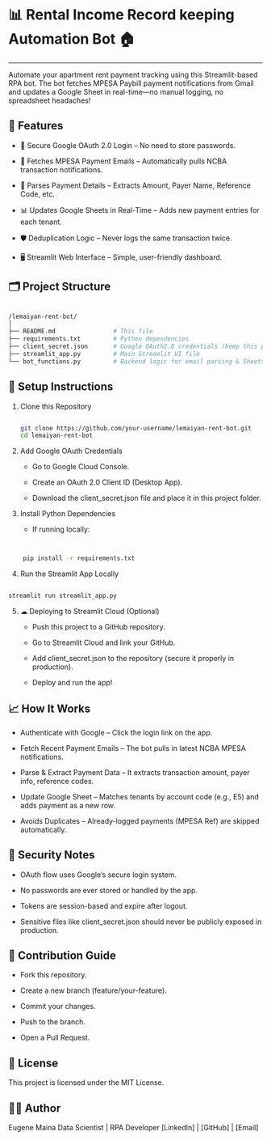 # 📊 Rental Income Record keeping Automation Bot 🏠

***
Automate your apartment rent payment tracking using this Streamlit-based RPA bot. The bot fetches MPESA Paybill payment notifications from Gmail and updates a Google Sheet in real-time—no manual logging, no spreadsheet headaches!

## 🚀 Features

* 🔑 Secure Google OAuth 2.0 Login – No need to store passwords.

* 📩 Fetches MPESA Payment Emails – Automatically pulls NCBA transaction notifications.

* 📄 Parses Payment Details – Extracts Amount, Payer Name, Reference Code, etc.

* 📊 Updates Google Sheets in Real-Time – Adds new payment entries for each tenant.

* 🛡 Deduplication Logic – Never logs the same transaction twice.

* 🖥 Streamlit Web Interface – Simple, user-friendly dashboard.

## 🗂 Project Structure

```bash

/lemaiyan-rent-bot/
│
├── README.md                # This file
├── requirements.txt         # Python dependencies
├── client_secret.json       # Google OAuth2.0 credentials (keep this private!)
├── streamlit_app.py         # Main Streamlit UI file
└── bot_functions.py         # Backend logic for email parsing & Sheets updating

```

## 🔧 Setup Instructions

1. Clone this Repository

    ```bash

    git clone https://github.com/your-username/lemaiyan-rent-bot.git
    cd lemaiyan-rent-bot

    ```

2. Add Google OAuth Credentials

    * Go to Google Cloud Console.

    * Create an OAuth 2.0 Client ID (Desktop App).

    * Download the client_secret.json file and place it in this project folder.

3. Install Python Dependencies

    * If running locally:

```bash


    pip install -r requirements.txt

```

4. Run the Streamlit App Locally

```bash

streamlit run streamlit_app.py

```

5. ☁ Deploying to Streamlit Cloud (Optional)

    * Push this project to a GitHub repository.

    * Go to Streamlit Cloud and link your GitHub.

    * Add client_secret.json to the repository (secure it properly in production).

    * Deploy and run the app!

## 📈 How It Works

* Authenticate with Google – Click the login link on the app.

* Fetch Recent Payment Emails – The bot pulls in latest NCBA MPESA notifications.

* Parse & Extract Payment Data – It extracts transaction amount, payer info, reference codes.

* Update Google Sheet – Matches tenants by account code (e.g., E5) and adds payment as a new row.

* Avoids Duplicates – Already-logged payments (MPESA Ref) are skipped automatically.

## 🔐 Security Notes

* OAuth flow uses Google’s secure login system.

* No passwords are ever stored or handled by the app.

* Tokens are session-based and expire after logout.

* Sensitive files like client_secret.json should never be publicly exposed in production.

## 🤝 Contribution Guide

* Fork this repository.

* Create a new branch (feature/your-feature).

* Commit your changes.

* Push to the branch.

* Open a Pull Request.

## 📄 License

This project is licensed under the MIT License.

## 👨‍💻 Author

Eugene Maina
Data Scientist | RPA Developer
[LinkedIn] | [GitHub] | [Email]
